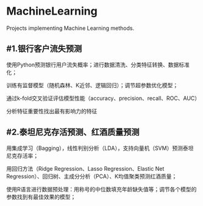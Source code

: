 # MachineLearning
Projects implementing Machine Learning methods.

#1.银行客户流失预测
-----
使用Python预测银行用户流失概率；进行数据清洗、分类特征转换、数据标准化；

训练有监督模型（随机森林、K近邻、逻辑回归）；调节超参数优化模型；

通过k-fold交叉验证评估模型性能（accuracy、precision、recall、ROC、AUC）

分析特征重要性找出最有影响力的特征

#2.泰坦尼克存活预测、红酒质量预测
---
用集成学习（Bagging），线性判别分析（LDA），支持向量机（SVM）预测泰坦尼克存活率；

用回归方法（Ridge Regression、Lasso Regression、Elastic Net Regression）、回归树、主成分分析（PCA）、K均值聚类预测红酒质量；

使用R语言进行数据预处理：用称号的中位数填充年龄缺失值等；调节各个模型的参数找到有最佳效果的模型；
